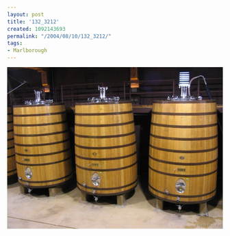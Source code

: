 ```yaml
---
layout: post
title: '132_3212'
created: 1092143693
permalink: "/2004/08/10/132_3212/"
tags:
- Marlborough
---
```


<img src="/image/images/132_3212-1138.jpg"/>

